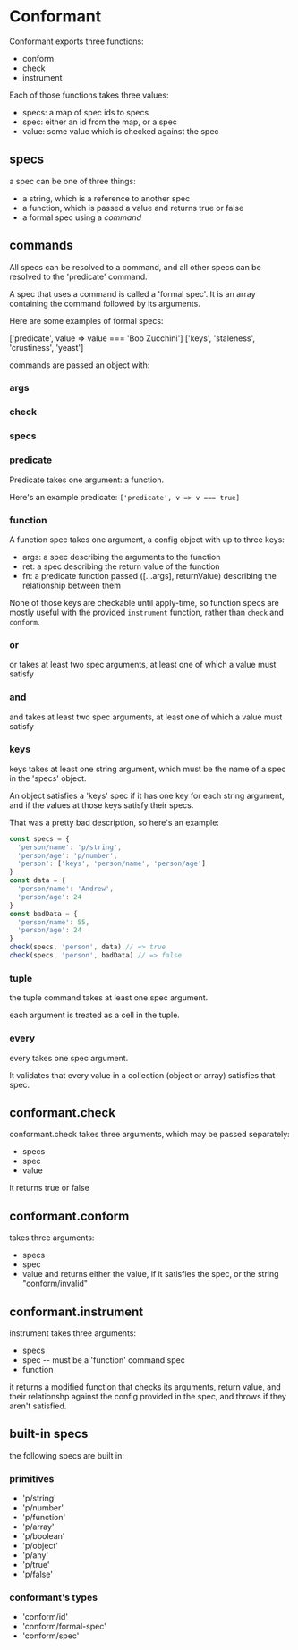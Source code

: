 # Conformant

Conformant exports three functions:

- conform
- check
- instrument

Each of those functions takes three values:

- specs: a map of spec ids to specs
- spec: either an id from the map, or a spec
- value: some value which is checked against the spec

## specs

a spec can be one of three things:

- a string, which is a reference to another spec
- a function, which is passed a value and returns true or false
- a formal spec using a _command_



## commands

All specs can be resolved to a command, and all other specs can be
resolved to the 'predicate' command.

A spec that uses a command is called a 'formal spec'. It is an array
containing the command followed by its arguments.

Here are some examples of formal specs:

['predicate', value => value === 'Bob Zucchini']
['keys', 'staleness', 'crustiness', 'yeast']

commands are passed an object with:

### args
### check
### specs


### predicate

Predicate takes one argument: a function.

Here's an example predicate: `['predicate', v => v === true]`


### function

A function spec takes one argument, a config object with
up to three keys:

- args: a spec describing the arguments to the function
- ret: a spec describing the return value of the function
- fn: a predicate function passed ([...args], returnValue)
  describing the relationship between them

None of those keys are checkable until apply-time, so function
specs are mostly useful with the provided `instrument` function,
rather than `check` and `conform`.


### or

or takes at least two spec arguments, at least one of which a value must satisfy


### and

and takes at least two spec arguments, at least one of which a value must satisfy


### keys

keys takes at least one string argument, which must be the name of a spec in the
'specs' object.

An object satisfies a 'keys' spec if it has one key for each string argument, and
if the values at those keys satisfy their specs.

That was a pretty bad description, so here's an example:

```javascript
const specs = {
  'person/name': 'p/string',
  'person/age': 'p/number',
  'person': ['keys', 'person/name', 'person/age']
}
const data = {
  'person/name': 'Andrew',
  'person/age': 24
}
const badData = {
  'person/name': 55,
  'person/age': 24
}
check(specs, 'person', data) // => true
check(specs, 'person', badData) // => false
```


### tuple

the tuple command takes at least one spec argument.

each argument is treated as a cell in the tuple.


### every

every takes one spec argument.

It validates that every value in a collection (object or array) satisfies that spec.



## conformant.check

conformant.check takes three arguments, which
may be passed separately:

- specs
- spec
- value

it returns true or false



## conformant.conform

takes three arguments:
- specs
- spec
- value
and returns either the value, if it satisfies
the spec, or the string "conform/invalid"



## conformant.instrument

instrument takes three arguments:

- specs
- spec -- must be a 'function' command spec
- function

it returns a modified function that checks its
arguments, return value, and their relationshp
against the config provided in the spec, and
throws if they aren't satisfied.



## built-in specs

the following specs are built in:

### primitives

- 'p/string'
- 'p/number'
- 'p/function'
- 'p/array'
- 'p/boolean'
- 'p/object'
- 'p/any'
- 'p/true'
- 'p/false'

### conformant's types

- 'conform/id'
- 'conform/formal-spec'
- 'conform/spec'


